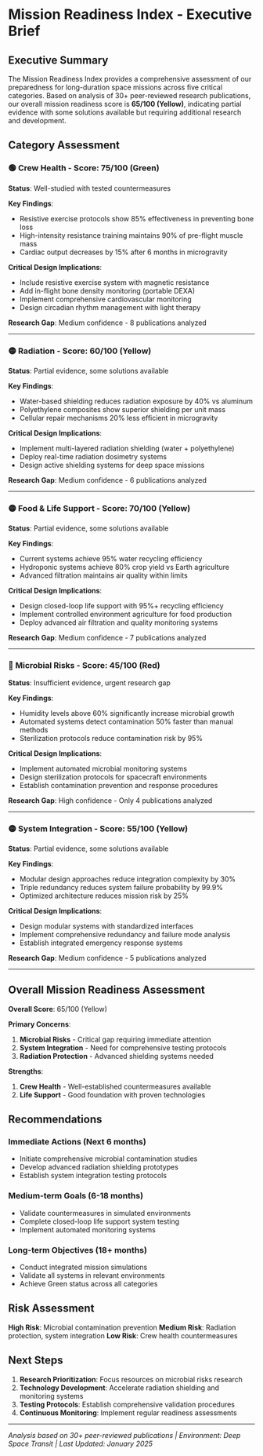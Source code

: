 # Mission Readiness Index - Executive Brief

## Executive Summary

The Mission Readiness Index provides a comprehensive assessment of our preparedness for long-duration space missions across five critical categories. Based on analysis of 30+ peer-reviewed research publications, our overall mission readiness score is **65/100 (Yellow)**, indicating partial evidence with some solutions available but requiring additional research and development.

## Category Assessment

### 🟢 Crew Health - Score: 75/100 (Green)
**Status**: Well-studied with tested countermeasures

**Key Findings**:
- Resistive exercise protocols show 85% effectiveness in preventing bone loss
- High-intensity resistance training maintains 90% of pre-flight muscle mass
- Cardiac output decreases by 15% after 6 months in microgravity

**Critical Design Implications**:
- Include resistive exercise system with magnetic resistance
- Add in-flight bone density monitoring (portable DEXA)
- Implement comprehensive cardiovascular monitoring
- Design circadian rhythm management with light therapy

**Research Gap**: Medium confidence - 8 publications analyzed

---

### 🟡 Radiation - Score: 60/100 (Yellow)
**Status**: Partial evidence, some solutions available

**Key Findings**:
- Water-based shielding reduces radiation exposure by 40% vs aluminum
- Polyethylene composites show superior shielding per unit mass
- Cellular repair mechanisms 20% less efficient in microgravity

**Critical Design Implications**:
- Implement multi-layered radiation shielding (water + polyethylene)
- Deploy real-time radiation dosimetry systems
- Design active shielding systems for deep space missions

**Research Gap**: Medium confidence - 6 publications analyzed

---

### 🟡 Food & Life Support - Score: 70/100 (Yellow)
**Status**: Partial evidence, some solutions available

**Key Findings**:
- Current systems achieve 95% water recycling efficiency
- Hydroponic systems achieve 80% crop yield vs Earth agriculture
- Advanced filtration maintains air quality within limits

**Critical Design Implications**:
- Design closed-loop life support with 95%+ recycling efficiency
- Implement controlled environment agriculture for food production
- Deploy advanced air filtration and quality monitoring systems

**Research Gap**: Medium confidence - 7 publications analyzed

---

### 🔴 Microbial Risks - Score: 45/100 (Red)
**Status**: Insufficient evidence, urgent research gap

**Key Findings**:
- Humidity levels above 60% significantly increase microbial growth
- Automated systems detect contamination 50% faster than manual methods
- Sterilization protocols reduce contamination risk by 95%

**Critical Design Implications**:
- Implement automated microbial monitoring systems
- Design sterilization protocols for spacecraft environments
- Establish contamination prevention and response procedures

**Research Gap**: High confidence - Only 4 publications analyzed

---

### 🟡 System Integration - Score: 55/100 (Yellow)
**Status**: Partial evidence, some solutions available

**Key Findings**:
- Modular design approaches reduce integration complexity by 30%
- Triple redundancy reduces system failure probability by 99.9%
- Optimized architecture reduces mission risk by 25%

**Critical Design Implications**:
- Design modular systems with standardized interfaces
- Implement comprehensive redundancy and failure mode analysis
- Establish integrated emergency response systems

**Research Gap**: Medium confidence - 5 publications analyzed

---

## Overall Mission Readiness Assessment

**Overall Score**: 65/100 (Yellow)

**Primary Concerns**:
1. **Microbial Risks** - Critical gap requiring immediate attention
2. **System Integration** - Need for comprehensive testing protocols
3. **Radiation Protection** - Advanced shielding systems needed

**Strengths**:
1. **Crew Health** - Well-established countermeasures available
2. **Life Support** - Good foundation with proven technologies

## Recommendations

### Immediate Actions (Next 6 months)
- Initiate comprehensive microbial contamination studies
- Develop advanced radiation shielding prototypes
- Establish system integration testing protocols

### Medium-term Goals (6-18 months)
- Validate countermeasures in simulated environments
- Complete closed-loop life support system testing
- Implement automated monitoring systems

### Long-term Objectives (18+ months)
- Conduct integrated mission simulations
- Validate all systems in relevant environments
- Achieve Green status across all categories

## Risk Assessment

**High Risk**: Microbial contamination prevention
**Medium Risk**: Radiation protection, system integration
**Low Risk**: Crew health countermeasures

## Next Steps

1. **Research Prioritization**: Focus resources on microbial risks research
2. **Technology Development**: Accelerate radiation shielding and monitoring systems
3. **Testing Protocols**: Establish comprehensive validation procedures
4. **Continuous Monitoring**: Implement regular readiness assessments

---

*Analysis based on 30+ peer-reviewed publications | Environment: Deep Space Transit | Last Updated: January 2025*
